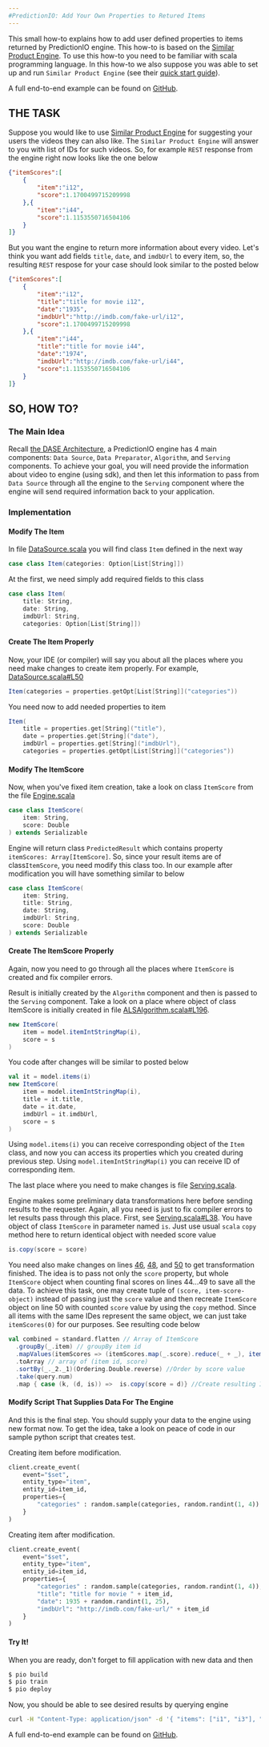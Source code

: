 ```yaml
---
#PredictionIO: Add Your Own Properties to Retured Items
---
```


This small how-to explains how to add user defined properties to items returned by PredictionIO engine.
This how-to is based on the [Similar Product Engine](/templates/similarproduct/quickstart/).
To use this how-to you need to be familiar with scala programming language.
In this how-to we also suppose you was able to set up and run `Similar Product Engine` (see their [quick start guide](/templates/similarproduct/quickstart/)).

A full end-to-end example can be found on
[GitHub](https://github.com/PredictionIO/PredictionIO/tree/master/examples/scala-video-base-with-data).

## THE TASK

Suppose you would like to use [Similar Product Engine](/templates/similarproduct/quickstart/) 
for suggesting your users the videos they can also like. The `Similar Product Engine` will answer to you 
with list of IDs for such videos. So, for example `REST` response from the engine right now 
looks like the one below
```json
{"itemScores":[
	{
		"item":"i12",
		"score":1.1700499715209998
	},{
		"item":"i44",
		"score":1.1153550716504106
	}
]}
```

But you want the engine to return more information about every video. Let's think you want add fields
`title`, `date`, and `imdbUrl` to every item, so, the resulting `REST` respose
for your case should look similar to the posted below
```json
{"itemScores":[
	{
		"item":"i12",
		"title":"title for movie i12",
		"date":"1935",
		"imdbUrl":"http://imdb.com/fake-url/i12",
		"score":1.1700499715209998
	},{
		"item":"i44",
		"title":"title for movie i44",
		"date":"1974",
		"imdbUrl":"http://imdb.com/fake-url/i44",
		"score":1.1153550716504106
	}
]}
``` 

## SO, HOW TO?

### The Main Idea

Recall [the DASE Architecture](/start/engines/), a PredictionIO engine has
4 main components: `Data Source`, `Data Preparator`, `Algorithm`, and `Serving`
components. To achieve your goal, you will need provide the information about video to engine 
(using sdk), and then let this information to pass from `Data Source` through all the engine
to the `Serving` component where the engine will send required information back to your application.

### Implementation

#### Modify The Item
In file [DataSource.scala](https://github.com/PredictionIO/PredictionIO/blob/develop/examples/scala-parallel-similarproduct-multi/src/main/scala/DataSource.scala)
you will find class `Item` defined in the next way
```scala
case class Item(categories: Option[List[String]])
```

At the first, we need simply add required fields to this class
```scala
case class Item(
	title: String,
	date: String,
	imdbUrl: String,
	categories: Option[List[String]])
```

#### Create The Item Properly
Now, your IDE (or compiler) will say you about all the places where you need make changes to create item
properly. For example, [DataSource.scala#L50](https://github.com/PredictionIO/PredictionIO/blob/develop/examples/scala-parallel-similarproduct-multi/src/main/scala/DataSource.scala#L50)
```scala
Item(categories = properties.getOpt[List[String]]("categories"))
```
You need now to add needed properties to item
```scala
Item(
	title = properties.get[String]("title"),
	date = properties.get[String]("date"),
	imdbUrl = properties.get[String]("imdbUrl"),
	categories = properties.getOpt[List[String]]("categories"))
```

#### Modify The ItemScore
Now, when you've fixed item creation, take a look on class `ItemScore` from the file [Engine.scala](https://github.com/PredictionIO/PredictionIO/blob/develop/examples/scala-parallel-similarproduct-multi/src/main/scala/Engine.scala)
```scala
case class ItemScore(
	item: String,
	score: Double
) extends Serializable
```
Engine will return class `PredictedResult` which contains property `itemScores: Array[ItemScore]`.
So, since your result items are of class`ItemScore`, you need modify this class too. 
In our example after modification you will have something similar to below
```scala 
case class ItemScore(
	item: String,
	title: String,
	date: String,
	imdbUrl: String,
	score: Double
) extends Serializable
```

#### Create The ItemScore Properly

Again, now you need to go through all the places where `ItemScore` is created and fix compiler errors.

Result is initially created by the `Algorithm` component and then is passed to the `Serving` component.
Take a look on a place where object of class ItemScore is initially created in file [ALSAlgorithm.scala#L196](https://github.com/PredictionIO/PredictionIO/blob/develop/examples/scala-parallel-similarproduct-multi/src/main/scala/ALSAlgorithm.scala#L196).
```scala
new ItemScore(
	item = model.itemIntStringMap(i),
	score = s
)
```
You code after changes will be similar to posted below
```scala
val it = model.items(i)
new ItemScore(
	item = model.itemIntStringMap(i),
	title = it.title,
	date = it.date,
	imdbUrl = it.imdbUrl,
	score = s
)
```
Using `model.items(i)` you can receive corresponding object of the `Item` class,
and now you can access its properties which you created during previous step.
Using `model.itemIntStringMap(i)` you can receive ID of corresponding item.

The last place where you need to make changes is file [Serving.scala](https://github.com/PredictionIO/PredictionIO/blob/develop/examples/scala-parallel-similarproduct-multi/src/main/scala/Serving.scala).

Engine makes some preliminary data transformations here before sending results to the requester.
Again, all you need is just to fix compiler errors to let results pass through this place.
First, see [Serving.scala#L38](https://github.com/PredictionIO/PredictionIO/blob/develop/examples/scala-parallel-similarproduct-multi/src/main/scala/Serving.scala#L38).
You have object of class `ItemScore` in parameter named `is`. Just use usual `scala` `copy` method here to return identical object with needed score value
```scala
is.copy(score = score)
```

You need also make changes on lines
[46](https://github.com/PredictionIO/PredictionIO/blob/develop/examples/scala-parallel-similarproduct-multi/src/main/scala/Serving.scala#L46),
[48](https://github.com/PredictionIO/PredictionIO/blob/develop/examples/scala-parallel-similarproduct-multi/src/main/scala/Serving.scala#L48),
and [50](https://github.com/PredictionIO/PredictionIO/blob/develop/examples/scala-parallel-similarproduct-multi/src/main/scala/Serving.scala#L50) to get transformation finished.
The idea is to pass not only the `score` property, but whole `ItemScore` object when counting final scores on lines 44...49 to save all the data.
To achieve this task, one may create tuple of `(score, item-score-object)` instead of passing just the `score` value
and then recreate `ItemScore` object on line 50 with counted `score` value by using the `copy` method.
Since all items with the same IDes represent the same object, we can just take `itemScores(0)` for our purposes. 
See resulting code below
```scala
val combined = standard.flatten // Array of ItemScore
  .groupBy(_.item) // groupBy item id
  .mapValues(itemScores => (itemScores.map(_.score).reduce(_ + _), itemScores(0))) //Add tuple (score, ItemScore) instead of just score value
  .toArray // array of (item id, score)
  .sortBy(_._2._1)(Ordering.Double.reverse) //Order by score value
  .take(query.num)
  .map { case (k, (d, is)) =>  is.copy(score = d)} //Create resulting ItemScore with proper score value
```

#### Modify Script That Supplies Data For The Engine
And this is the final step. You should supply your data to the engine using new format now.
To get the idea, take a look on peace of code in our sample python script that creates test.

Creating item before modification.
```python
client.create_event(
	event="$set",
	entity_type="item",
	entity_id=item_id,
	properties={
		"categories" : random.sample(categories, random.randint(1, 4))
	}
)
```
Creating item after modification.
```python
client.create_event(
	event="$set",
	entity_type="item",
	entity_id=item_id,
	properties={
		"categories" : random.sample(categories, random.randint(1, 4)),
		"title": "title for movie " + item_id,
		"date": 1935 + random.randint(1, 25),
		"imdbUrl": "http://imdb.com/fake-url/" + item_id
	}
)
```

#### Try It!
When you are ready, don't forget to fill application with new data and then
```bash
$ pio build
$ pio train
$ pio deploy
```

Now, you should be able to see desired results by querying engine
```bash
curl -H "Content-Type: application/json" -d '{ "items": ["i1", "i3"], "num": 10}' http://localhost:8000/queries.json
```

A full end-to-end example can be found on
[GitHub](https://github.com/PredictionIO/PredictionIO/tree/master/examples/scala-video-base-with-data).
